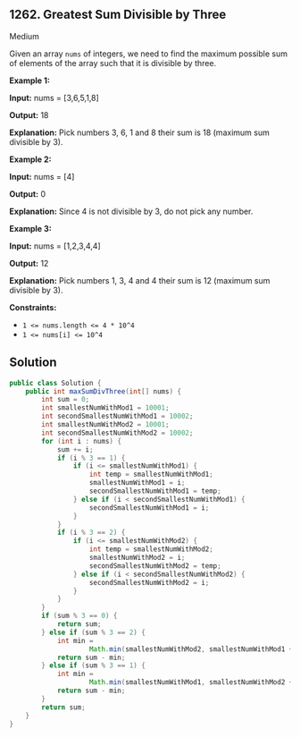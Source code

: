## 1262\. Greatest Sum Divisible by Three

Medium

Given an array `nums` of integers, we need to find the maximum possible sum of elements of the array such that it is divisible by three.

**Example 1:**

**Input:** nums = [3,6,5,1,8]

**Output:** 18

**Explanation:** Pick numbers 3, 6, 1 and 8 their sum is 18 (maximum sum divisible by 3).

**Example 2:**

**Input:** nums = [4]

**Output:** 0

**Explanation:** Since 4 is not divisible by 3, do not pick any number. 

**Example 3:**

**Input:** nums = [1,2,3,4,4]

**Output:** 12

**Explanation:** Pick numbers 1, 3, 4 and 4 their sum is 12 (maximum sum divisible by 3). 

**Constraints:**

*   `1 <= nums.length <= 4 * 10^4`
*   `1 <= nums[i] <= 10^4`

## Solution

```java
public class Solution {
    public int maxSumDivThree(int[] nums) {
        int sum = 0;
        int smallestNumWithMod1 = 10001;
        int secondSmallestNumWithMod1 = 10002;
        int smallestNumWithMod2 = 10001;
        int secondSmallestNumWithMod2 = 10002;
        for (int i : nums) {
            sum += i;
            if (i % 3 == 1) {
                if (i <= smallestNumWithMod1) {
                    int temp = smallestNumWithMod1;
                    smallestNumWithMod1 = i;
                    secondSmallestNumWithMod1 = temp;
                } else if (i < secondSmallestNumWithMod1) {
                    secondSmallestNumWithMod1 = i;
                }
            }
            if (i % 3 == 2) {
                if (i <= smallestNumWithMod2) {
                    int temp = smallestNumWithMod2;
                    smallestNumWithMod2 = i;
                    secondSmallestNumWithMod2 = temp;
                } else if (i < secondSmallestNumWithMod2) {
                    secondSmallestNumWithMod2 = i;
                }
            }
        }
        if (sum % 3 == 0) {
            return sum;
        } else if (sum % 3 == 2) {
            int min =
                    Math.min(smallestNumWithMod2, smallestNumWithMod1 + secondSmallestNumWithMod1);
            return sum - min;
        } else if (sum % 3 == 1) {
            int min =
                    Math.min(smallestNumWithMod1, smallestNumWithMod2 + secondSmallestNumWithMod2);
            return sum - min;
        }
        return sum;
    }
}
```